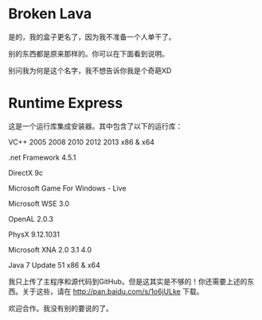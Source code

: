 Broken Lava
==============

是的，我的盒子更名了，因为我不准备一个人单干了。

别的东西都是原来那样的。你可以在下面看到说明。

别问我为何是这个名字，我不想告诉你我是个奇葩XD

Runtime Express
===============
这是一个运行库集成安装器。其中包含了以下的运行库：

VC++ 2005 2008 2010 2012 2013 x86 & x64

.net Framework 4.5.1

DirectX 9c

Microsoft Game For Windows - Live

Microsoft WSE 3.0

OpenAL 2.0.3

PhysX 9.12.1031

Microsoft XNA 2.0 3.1 4.0

Java 7 Update 51 x86 & x64

我只上传了主程序和源代码到GitHub。但是这其实是不够的！你还需要上述的东西。关于这些，请在 http://pan.baidu.com/s/1o6jULke 下载。

欢迎合作。我没有别的要说的了。
